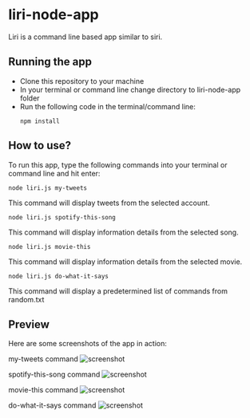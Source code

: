 # liri-node-app

Liri is a command line based app similar to siri.

## Running the app

- Clone this repository to your machine
- In your terminal or command line change directory to liri-node-app folder
- Run the following code in the terminal/command line:
    ```
    npm install
    ```

## How to use?

To run this app, type the following commands into your terminal or command line and hit enter:
```
node liri.js my-tweets
```
This command will display tweets from the selected account.

```
node liri.js spotify-this-song
```
This command will display information details from the selected song.

```
node liri.js movie-this
```
This command will display information details from the selected movie.

```
node liri.js do-what-it-says
```
This command will display a predetermined list of commands from random.txt

## Preview

Here are some screenshots of the app in action:

my-tweets command
![screenshot](screenshots/CustomerView1.png "my-tweets")

spotify-this-song command
![screenshot](screenshots/CustomerView2.png "spotify-this-song ")

movie-this command
![screenshot](screenshots/ManagerView1.png "movie-this")

do-what-it-says command
![screenshot](screenshots/ManagerView2.png "do-what-it-says")
